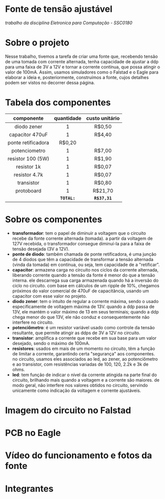 # Fonte de tensão ajustável

*trabalho da disciplina Eletronica para Computação - SSC0180*

# Sobre o projeto
Nesse trabalho, tivemos a tarefa de criar uma fonte que, recebendo tensão de uma tomada com corrente alternada, tenha capacidade de ajustar a ddp para uma faixa de 3V a 12V e tornar a corrente contínua, que possa atingir o valor de 100mA. Assim, usamos simuladores como o Falstad e o Eagle para elaborar a ideia e, posteriormente, construímos a fonte, cujos detalhes podem ser vistos no decorrer dessa página.

# Tabela dos componentes
| componente | quantidade | custo unitário |
| :----: | :----: | :----: |
|diodo zener|1|R$0,50|
|capacitor 470uF|1|R$4,40|
|ponte retificadora|R$0,20|
|potenciometro|1|R$7,00|
|resistor 100 (5W)|1|R$1,90|
|resistor 1k|1|R$0,07|
|resistor 4.7k|1|R$0,07|
|transistor|1|R$0,80|
|protoboard|1|R$21,70|
| | **`TOTAL:`** | **`R$37,31`** |

# Sobre os componentes
- **transformador**: tem o papel de diminuir a voltagem que o circuito recebe da fonte corrente alternada (tomada). a partir da voltagem de 127V recebida, o transformador consegue diminuí-la para a faixa de tensão desejada (3V a 12V).
- **ponte de diodo**: também chamada de ponte retificadora, é uma junção de 4 diodos que têm a capacidade de transformar a tensão alternada (vinda da tomada) em contínua, ou seja, tem capacidade de a "retificar".
- **capacitor**: armazena carga no circuito nos ciclos da corrente alternada, liberando corrente quando a tensão da fonte é menor do que a tensão interna. ele descarrega sua carga armazenada quando há a inversão do ciclo no circuito. com base em cálculos de um ripple de 10%, chegamos próximos do valor comercial de 470uF de capacitância, usando um capacitor com esse valor no projeto.
- **diodo zener**: tem o intuito de regular a corrente máxima, sendo o usado especificamente de voltagem máxima de 13V. quando a ddp passa de 13V, ele mantém o valor máximo de 13 em seus terminais; quando a ddp chega menor do que 13V, ele não conduz e consequentemente não interfere no circuito.
- **potenciômetro**: é um resistor variável usado como controle da tensão resultante, que permite atingir as ddps de 3V a 12V no circuito.
- **transistor**: amplifica a corrente que recebe em sua base para um valor desejado, sendo o máximo de 100mA.
- **resistores**: usados em mais de um momento no circuito, têm a função de limitar a corrente, garantindo certa "segurança" aos componentes. no circuito, usamos eles associados ao led, ao zener, ao potenciômetro e ao transistor, com resistências variadas de 100, 120, 2.2k e 3k de ohms.
- **led**: tem função de indicar o nível da corrente atingida na parte final do circuito, brilhando mais quando a voltagem e a corrente são maiores. de modo geral, não interfere nos valores obtidos no circuito, servindo unicamente como indicação da voltagem e corrente ajustáveis.

# Imagem do circuito no Falstad


# PCB no Eagle


# Vídeo do funcionamento e fotos da fonte







# Integrantes

